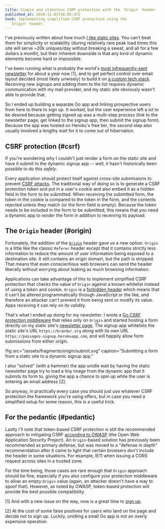 ```yaml
---
title: Simple and stateless CSRF protection with the `Origin` header
published_at: 2018-11-01T16:05:47Z
hook: Implementing simplified CSRF protection using the
  `Origin` header.
---
```


I've previously written about how much [I like static
sites](/aws-intrinsic-static). You can't beat them for
simplicity or scalability (during relatively rare peak load
times this site will serve ~20k uniques/day without
breaking a sweat, and all for a few dollars a month), but
their inherent downside is that any kind of dynamic
elements become hard or impossible.

I've been running what is probably the world's [most
infrequently-sent newsletter](/newsletter) for about a year
now [1], and to get perfect control over email layout
decided (most likely unwisely) to build it on [a custom
tech stack](/newsletters). Receiving new signups and adding
them to the list requires dynamic communication with my
mail provider, and my static site obviously wasn't able to
provide that.

So I ended up building a separate Go app and linking
prospective users from here to there to sign up. It worked,
but the user experience left a lot to be desired because
getting signed up was a multi-step process (link to the
newsletter page, get linked to the signup app, then submit
the signup form). Because the app was hosted on Heroku's
free tier, the second step also usually involved a lengthy
wait for it to come out of hibernation.

## CSRF protection (#csrf)

If you're wondering why I couldn't just render a form on
the static site and have it submit to the dynamic signup
app -- well, it hasn't historically been possible to do
this _safely_.

Every application should protect itself against cross-site
submissions to prevent [CSRF attacks][csrf]. The
traditional way of doing so is to generate a CSRF
protection token and put in a user's cookie and also embed
it as a hidden field in the form to be submitted. When
receiving the submitted form, the token in the cookie is
compared to the token in the form, and the contents
rejected unless they match (or the form field is empty).
Because the token needs to be included in the form to be
submitted, this means that you need a dynamic app to
_render_ the form in addition to receiving its payload.

## The `Origin` header (#origin)

Fortunately, the addition of the [`Origin`][origin] header
gave us a new option. `Origin` is a little like the classic
`Referer` header except that it contains strictly less
information to reduce the amount of user information being
exposed to a destination site. It still contains an origin
domain, but the path is stripped. That means that even
conscientious web browsers can send the header liberally
without worrying about leaking as much browsing
information.

Applications can take advantage of this to implement
simplified CSRF protection that checks the value of
`Origin` against a known whitelist instead of using a token
and cookie. `Origin` is a [forbidden header][forbidden]
which means that it can't be altered programmatically
through JavaScript or the like, and therefore an attacker
can't prevent it from being sent or modify its value. Apps
receiving it can rely on its validity.

That's what I ended up doing for my newsletter. I wrote a
[Go CSRF protection middleware][go] that relies only on
`Origin` and started hosting a form directly on my static
site's [newsletter page](/newsletter). The signup app
whitelists the static site's URL `https://brandur.org`
along with its own URL
`https://passages-signup.herokuapp.com`, and will happily
allow form submissions from either origin.

!fig src="/assets/fragments/origin/submit.svg" caption="Submitting a form from a static site to a dynamic signup app."

I also "solved" (with a hammer) the app unidle wait by
having the static newsletter page try to load a tiny image
from the dynamic app that it submits its form to, giving
the app a chance to spin up while the user is entering an
email address [2].

So anyway, in practically every case you should just use
whatever CSRF protection the framework you're using offers,
but in case you need a simplified setup for some reason,
this is a useful trick.

## For the pedantic (#pedantic)

Lastly I'll note that token-based CSRF protection is still
the recommended approach to mitigating CSRF [according to
OWASP][owasp] (the Open Web Application Security Project).
An `Origin`-based solution has previously been recommended
as primary defense, but was moved to a "defense in depth"
recommendation after it came to light that certain browsers
don't include the header in some situations. For example,
IE11 when issuing a CORS request across sites in a trusted
zone.

For the time being, those cases are rare enough that
`Origin` approach should be fine, especially if you also
configure your protection middleware to allow an empty
`Origin` value (again, an attacker doesn't have a way to
spoof that). However, as noted by OWASP, token-based
protection will provide the best possible compatibility.

[1] And with a new issue on the way, now is a great time to
[sign up](https://brandur.org/newsletter).

[2] At the cost of some false positives for users who land
on the page and decide not to sign up. Luckily, unidling a
small Go app is not an overly expensive operation.

[csrf]: https://www.owasp.org/index.php/Cross-Site_Request_Forgery_(CSRF)
[forbidden]: https://developer.mozilla.org/en-US/docs/Glossary/Forbidden_header_name
[go]: https://github.com/brandur/csrf
[origin]: https://developer.mozilla.org/en-US/docs/Web/HTTP/Headers/Origin
[owasp]: https://www.owasp.org/index.php/Cross-Site_Request_Forgery_(CSRF)_Prevention_Cheat_Sheet#Defense_In_Depth_Techniques
